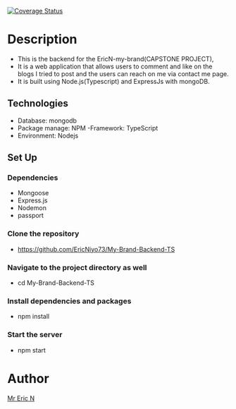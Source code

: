 [![Coverage Status](https://coveralls.io/repos/github/EricNiyo73/My-Brand-Backend-TS/badge.svg?branch=main)](https://coveralls.io/github/EricNiyo73/My-Brand-Backend-TS?branch=main)

# Description

- This is the backend for the EricN-my-brand(CAPSTONE PROJECT),
- It is a web application that allows users to comment and like on the blogs I tried to post and the users can reach on me via contact me page.
- It is built using Node.js(Typescript) and ExpressJs with mongoDB.

## Technologies

- Database: mongodb
- Package manage: NPM
  -Framework: TypeScript
- Environment: Nodejs

## Set Up

### Dependencies

- Mongoose
- Express.js
- Nodemon
- passport

### Clone the repository

- https://github.com/EricNiyo73/My-Brand-Backend-TS

### Navigate to the project directory as well

- cd My-Brand-Backend-TS

### Install dependencies and packages

- npm install

### Start the server

- npm start

# Author

<a href="https://github.com/EricNiyo73">Mr Eric N</a>
